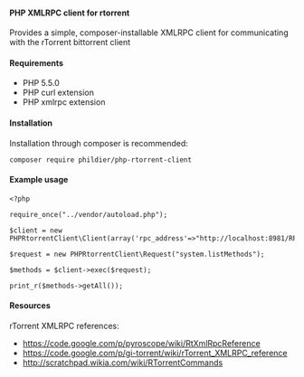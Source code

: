 #### PHP XMLRPC client for rtorrent

Provides a simple, composer-installable XMLRPC client for communicating with the rTorrent bittorrent client

#### Requirements

- PHP 5.5.0
- PHP curl extension
- PHP xmlrpc extension

#### Installation

Installation through composer is recommended:

`composer require phildier/php-rtorrent-client`

#### Example usage

```
<?php

require_once("../vendor/autoload.php");

$client = new PHPRtorrentClient\Client(array('rpc_address'=>"http://localhost:8981/RPC2"));

$request = new PHPRtorrentClient\Request("system.listMethods");

$methods = $client->exec($request);

print_r($methods->getAll());
```

#### Resources

rTorrent XMLRPC references:

- https://code.google.com/p/pyroscope/wiki/RtXmlRpcReference
- https://code.google.com/p/gi-torrent/wiki/rTorrent_XMLRPC_reference
- http://scratchpad.wikia.com/wiki/RTorrentCommands
